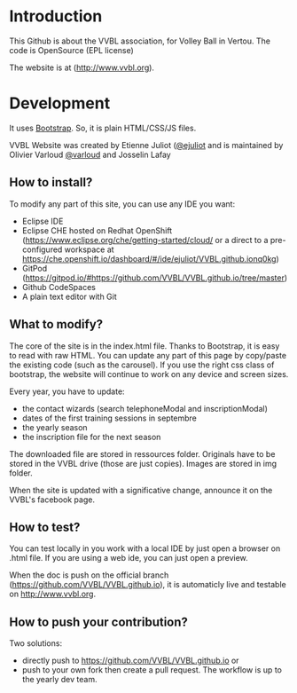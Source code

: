 # Introduction

This Github is about the VVBL association, for Volley Ball in Vertou. The code is OpenSource (EPL license)

The website is at (http://www.vvbl.org).

# Development

It uses [Bootstrap](http://startbootstrap.com/). So, it is plain HTML/CSS/JS files.

VVBL Website was created by Etienne Juliot ([@ejuliot](https://github.com/ejuliot) and is maintained by Olivier Varloud [@varloud](https://github.com/ovarloud/) and Josselin Lafay


## How to install?

To modify any part of this site, you can use any IDE you want:
* Eclipse IDE
* Eclipse CHE hosted on Redhat OpenShift (https://www.eclipse.org/che/getting-started/cloud/ or a direct to a pre-configured workspace at https://che.openshift.io/dashboard/#/ide/ejuliot/VVBL.github.ionq0kg)
* GitPod (https://gitpod.io/#https://github.com/VVBL/VVBL.github.io/tree/master) 
* Github CodeSpaces
* A plain text editor with Git

## What to modify?

The core of the site is in the index.html file. Thanks to Bootstrap, it is easy to read with raw HTML. You can update any part of this page by copy/paste the existing code (such as the carousel). 
If you use the right css class of bootstrap, the website will continue to work on any device and screen sizes.

Every year, you have to update:
* the contact wizards (search telephoneModal and inscriptionModal)
* dates of the first training sessions in septembre
* the yearly season
* the inscription file for the next season

The downloaded file are stored in ressources folder. Originals have to be stored in the VVBL drive (those are just copies).
Images are stored in img folder.

When the site is updated with a significative change, announce it on the VVBL's facebook page.

## How to test?

You can test locally in you work with a local IDE by just open a browser on .html file.
If you are using a web ide, you can just open a preview.

When the doc is push on the official branch (https://github.com/VVBL/VVBL.github.io), it is automaticly live and testable on http://www.vvbl.org.

## How to push your contribution?

Two solutions: 
* directly push to https://github.com/VVBL/VVBL.github.io or 
* push to your own fork then create a pull request. The workflow is up to the yearly dev team.
